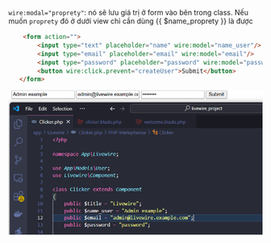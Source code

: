 `wire:modal="proprety"`: nó sẽ lưu giá trị ở form vào bên trong class. Nếu muốn `proprety` đó ở dưới view chỉ cần dùng {{ $name_proprety }} là được
    
```html
    <form action="">
        <input type="text" placeholder="name" wire:model="name_user"/>
        <input type="email" placeholder="email" wire:model="email"/>
        <input type="password" placeholder="password" wire:model="password"/>
        <button wire:click.prevent="createUser">Submit</button>
   </form>
```

![alt text](../image/example%20proprety%20in%20component.png)